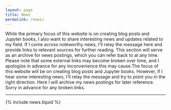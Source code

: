 ```yaml
---
layout: page
title: News
permalink: /news/
---
```

While the primary focus of this website is on creating blog posts and Jupyter books, I also want to share interesting news and updates related to my field. If I come across noteworthy news, I'll relay the message here and provide links to relevant sources for further reading. This section will serve as an archive for news postings, which you can refer back to at any time. Please note that some external links may become broken over time, and I apologize in advance for any inconvenience this may cause.The focus of this website will be on creating blog posts and Jupyter books. However, if I hear some interesting news, I'll relay the message and try to point you in the right direction. Here I will archive my news postings for later reference. Sorry in advance for any broken links.

---

{% include news.liquid %}
